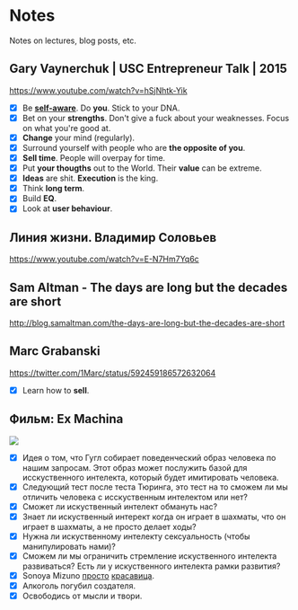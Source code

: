 # Notes
Notes on lectures, blog posts, etc.

## Gary Vaynerchuk | USC Entrepreneur Talk | 2015
https://www.youtube.com/watch?v=hSjNhtk-Yik

- [x] Be [__self-aware__](./self-awareness.md). Do __you__. Stick to your DNA.
- [x] Bet on your __strengths__. Don't give a fuck about your weaknesses. Focus on what you're good at.
- [x] __Change__ your mind (regularly).
- [x] Surround yourself with people who are __the opposite of you__.
- [x] __Sell time__. People will overpay for time.
- [x] Put __your thougths__ out to the World. Their __value__ can be extreme.
- [x] __Ideas__ are shit. __Execution__ is the king.
- [x] Think __long term__.
- [x] Build __EQ__.
- [x] Look at __user behaviour__.

## Линия жизни. Владимир Соловьев
https://www.youtube.com/watch?v=E-N7Hm7Yq6c

## Sam Altman - The days are long but the decades are short
http://blog.samaltman.com/the-days-are-long-but-the-decades-are-short

## Marc Grabanski
https://twitter.com/1Marc/status/592459186572632064

- [x] Learn how to __sell__.

## Фильм: Ex Machina

![](https://igcdn-photos-g-a.akamaihd.net/hphotos-ak-xfp1/t51.2885-15/11111467_808737285867174_1880383140_n.jpg)

- [x] Идея о том, что Гугл собирает поведенческий образ человека по нашим запросам. Этот образ может послужить базой для исскуственного интелекта, который будет имитировать человека.
- [x] Следующий тест после теста Тюринга, это тест на то сможем ли мы отличить человека с исскуственным интелектом или нет?
- [x] Сможет ли искуственный интелект обмануть нас?
- [x] Знает ли искуственный интерект когда он играет в шахматы, что он играет в шахматы, а не просто делает ходы?
- [x] Нужна ли искуственному интелекту сексуальность (чтобы манипулировать нами)?
- [x] Сможем ли мы ограничить стремление искуственного интелекта развиваться? Есть ли у искуственного интелекта рамки развития?
- [x] Sonoya Mizuno [просто](https://instagram.com/p/tbUAZagZAN/) [красавица](https://instagram.com/p/rTyyDGAZID/).
- [x] Алкоголь погубил создателя.
- [x] Освободись от мысли и твори.
